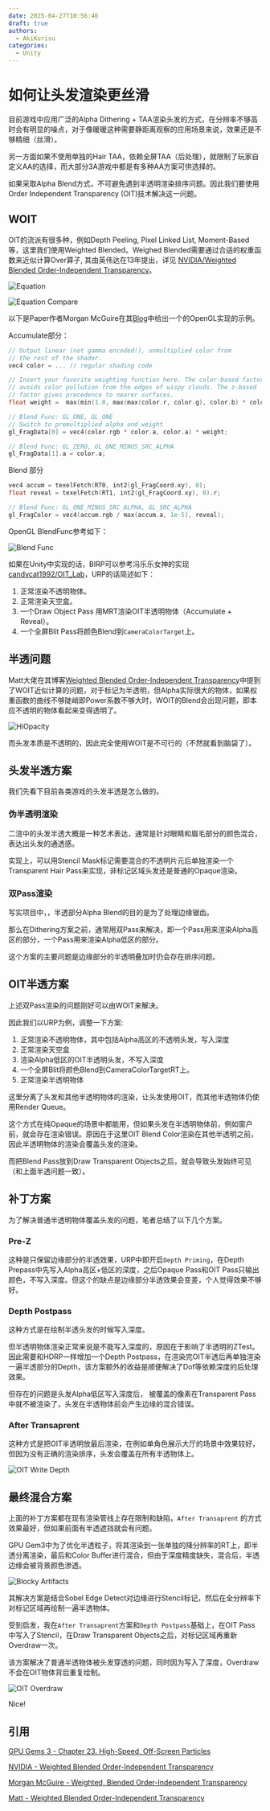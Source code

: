 ```yaml
---
date: 2025-04-27T10:56:46
draft: true
authors:
  - AkiKurisu
categories:
  - Unity
---
```


# 如何让头发渲染更丝滑

<!-- more -->

目前游戏中应用广泛的Alpha Dithering + TAA渲染头发的方式，在分辨率不够高时会有明显的噪点，对于像暖暖这种需要静距离观察的应用场景来说，效果还是不够精细（丝滑）。

另一方面如果不使用单独的Hair TAA，依赖全屏TAA（后处理），就限制了玩家自定义AA的选择，而大部分3A游戏中都是有多种AA方案可供选择的。

如果采取Alpha Blend方式，不可避免遇到半透明渲染排序问题。因此我们要使用Order Independent Transparency (OIT)技术解决这一问题。

## WOIT

OIT的流派有很多种，例如Depth Peeling, Pixel Linked List, Moment-Based等，这里我们使用Weighted Blended。Weighed Blended需要通过合适的权重函数来近似计算Over算子, 其由英伟达在13年提出，详见 [NVIDIA/Weighted Blended Order-Independent Transparency](https://jcgt.org/published/0002/02/09/)。

![Equation](../../../assets/images/2025-04-27/equation.png)

![Equation Compare](../../../assets/images/2025-04-27/equation_compare.png)

以下是Paper作者Morgan McGuire在其[Blog](https://casual-effects.blogspot.com/2014/03/weighted-blended-order-independent.html)中给出一个的OpenGL实现的示例。

Accumulate部分：

```c++
// Output linear (not gamma encoded!), unmultiplied color from
// the rest of the shader.
vec4 color = ... // regular shading code

// Insert your favorite weighting function here. The color-based factor
// avoids color pollution from the edges of wispy clouds. The z-based
// factor gives precedence to nearer surfaces.
float weight =  max(min(1.0, max(max(color.r, color.g), color.b) * color.a), color.a) * clamp(0.03 / (1e-5 + pow(z / 200, 4.0)), 1e-2, 3e3);

// Blend Func: GL_ONE, GL_ONE
// Switch to premultiplied alpha and weight
gl_FragData[0] = vec4(color.rgb * color.a, color.a) * weight;

// Blend Func: GL_ZERO, GL_ONE_MINUS_SRC_ALPHA
gl_FragData[1].a = color.a;
```

Blend 部分

```c++
vec4 accum = texelFetch(RT0, int2(gl_FragCoord.xy), 0);
float reveal = texelFetch(RT1, int2(gl_FragCoord.xy), 0).r;

// Blend Func: GL_ONE_MINUS_SRC_ALPHA, GL_SRC_ALPHA
gl_FragColor = vec4(accum.rgb / max(accum.a, 1e-5), reveal);

```

OpenGL BlendFunc参考如下：

![Blend Func](../../../assets/images/2025-04-27/opengl_blendfunc.png)

如果在Unity中实现的话，BIRP可以参考冯乐乐女神的实现 [candycat1992/OIT_Lab](https://github.com/candycat1992/OIT_Lab/blob/master/Assets/OIT/WeightedBlended/Scripts/WeightedBlendedManager.cs)，URP的话简述如下：

1. 正常渲染不透明物体。
2. 正常渲染天空盒。
3. 一个Draw Object Pass 用MRT渲染OIT半透明物体（Accumulate + Reveal）。
4. 一个全屏Blit Pass将颜色Blend到`CameraColorTarget`上。

## 半透问题

Matt大佬在其博客[Weighted Blended Order-Independent Transparency](https://therealmjp.github.io/posts/weighted-blended-oit/)中提到了WOIT近似计算的问题，对于标记为半透明，但Alpha实际很大的物体，如果权重函数的曲线不够陡峭即Power系数不够大时，WOIT的Blend会出现问题，即本应不透明的物体看起来变得透明了。

![HiOpacity](../../../assets/images/2025-04-27/hiopacity_boit.png)


而头发本质是不透明的，因此完全使用WOIT是不可行的（不然就看到脑袋了）。

## 头发半透方案

我们先看下目前各类游戏的头发半透是怎么做的。

### 伪半透明渲染

二渲中的头发半透大概是一种艺术表达，通常是针对眼睛和眉毛部分的颜色混合，表达出头发的通透感。

实现上，可以用Stencil Mask标记需要混合的不透明片元后单独渲染一个Transparent Hair Pass来实现，非标记区域头发还是普通的Opaque渲染。

### 双Pass渲染

写实项目中，，半透部分Alpha Blend的目的是为了处理边缘锯齿。

那么在Dithering方案之前，通常用双Pass来解决，即一个Pass用来渲染Alpha高区的部分，一个Pass用来渲染Alpha低区的部分。

这个方案的主要问题是边缘部分的半透明叠加时仍会存在排序问题。

## OIT半透方案

上述双Pass渲染的问题刚好可以由WOIT来解决。

因此我们以URP为例，调整一下方案:

1. 正常渲染不透明物体，其中包括Alpha高区的不透明头发，写入深度
2. 正常渲染天空盒
3. 渲染Alpha低区的OIT半透明头发，不写入深度
4. 一个全屏Blit将颜色Blend到CameraColorTargetRT上。
5. 正常渲染半透明物体

这里分离了头发和其他半透明物体的渲染，让头发使用OIT，而其他半透物体仍使用Render Queue。

这个方式在纯Opaque的场景中都能用，但如果头发在半透明物体前，例如窗户前，就会存在渲染错误。原因在于这里OIT Blend Color渲染在其他半透明之前，因此半透明物体的渲染会覆盖头发的渲染。

而把Blend Pass放到Draw Transparent Objects之后，就会导致头发始终可见（和上面半透问题一致）。

## 补丁方案

为了解决普通半透明物体覆盖头发的问题，笔者总结了以下几个方案。

### Pre-Z

这种是只保留边缘部分的半透效果，URP中即开启`Depth Priming`，在Depth Prepass中先写入Alpha高区+低区的深度，之后Opaque Pass和OIT Pass只输出颜色，不写入深度。但这个的缺点是边缘部分半透效果会变差，个人觉得效果不够好。

### Depth Postpass

这种方式是在绘制半透头发的时候写入深度。

但半透明物体渲染正常来说是不能写入深度的，原因在于影响了半透明的ZTest。因此需要和HDRP一样增加一个Depth Postpass，在渲染完OIT半透后再单独渲染一遍半透部分的Depth，该方案额外的收益是顺便解决了Dof等依赖深度的后处理效果。

但存在的问题是头发Alpha低区写入深度后， 被覆盖的像素在Transparent Pass中就不被渲染了，头发在半透物体前会产生边缘的混合错误。

### After Transaprent

这种方式是把OIT半透明放最后渲染，在例如单角色展示大厅的场景中效果较好，但因为没有正确的渲染排序，头发会覆盖在所有半透物体上。

![OIT Write Depth](../../../assets/images/2025-04-27/oit_write_depth.png)

## 最终混合方案

上面的补丁方案都在现有渲染管线上存在限制和缺陷，`After Transaprent` 的方式效果最好，但如果前面有半透遮挡就会有问题。

GPU Gem3中为了优化半透粒子，将其渲染到一张单独的降分辨率的RT上，即半透分离渲染，最后和Color Buffer进行混合，但由于深度精度缺失，混合后，半透边缘会被背景颜色渗透。

![Blocky Artifacts](../../../assets/images/2025-04-27/blocky_artifacts.png)

其解决方案是结合Sobel Edge Detect对边缘进行Stencil标记，然后在全分辨率下对标记区域再绘制一遍半透物体。

受到启发，我在`After Transaprent`方案和`Depth Postpass`基础上，在OIT Pass中写入了Stencil，在Draw Transparent Objects之后，对标记区域再重新Overdraw一次。

该方案解决了普通半透物体被头发穿透的问题，同时因为写入了深度，Overdraw不会在OIT物体背后重复绘制。

![OIT Overdraw](../../../assets/images/2025-04-27/oit_overdraw_transparent.png)

Nice!

## 引用

[GPU Gems 3 - Chapter 23. High-Speed, Off-Screen Particles](https://developer.nvidia.com/gpugems/gpugems3/part-iv-image-effects/chapter-23-high-speed-screen-particles)

[NVIDIA - Weighted Blended Order-Independent Transparency](https://jcgt.org/published/0002/02/09/)

[Morgan McGuire - Weighted, Blended Order-Independent Transparency](https://casual-effects.blogspot.com/2014/03/weighted-blended-order-independent.html)

[Matt - Weighted Blended Order-Independent Transparency](https://therealmjp.github.io/posts/weighted-blended-oit/)